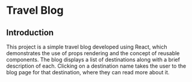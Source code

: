 # Travel Blog

## Introduction

This project is a simple travel blog developed using React, which demonstrates the use of props rendering and the concept of reusable components. The blog displays a list of destinations along with a brief description of each. Clicking on a destination name takes the user to the blog page for that destination, where they can read more about it.

